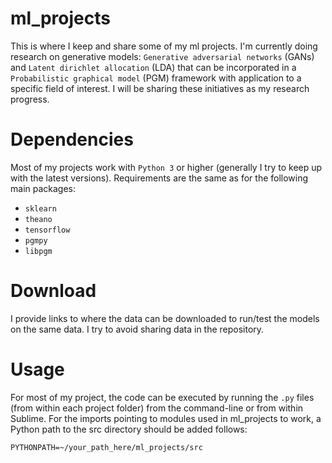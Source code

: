ml_projects
===========

This is where I keep and share some of my ml projects. I'm currently doing research on generative models: `Generative adversarial networks` (GANs) and `Latent dirichlet allocation` (LDA) that can be incorporated in  a `Probabilistic graphical model` (PGM) framework with application to a specific field of interest. I will be sharing these initiatives as my research progress.

Dependencies
============

Most of my projects work with `Python 3` or higher (generally I try to keep up with the latest versions). Requirements are the same as for the following main packages:

- `sklearn`
- `theano`
- `tensorflow` 
- `pgmpy`
- `libpgm`

Download
========

I provide links to where the data can be downloaded to run/test the models on the same data. I try to avoid sharing data in the repository.

Usage
=====

For most of my project, the code can be executed by running the `.py` files (from within each project folder) from the command-line or from within Sublime. For the imports pointing to modules used in ml_projects to work, a Python path to the src directory should be added follows:

`PYTHONPATH=~/your_path_here/ml_projects/src`

